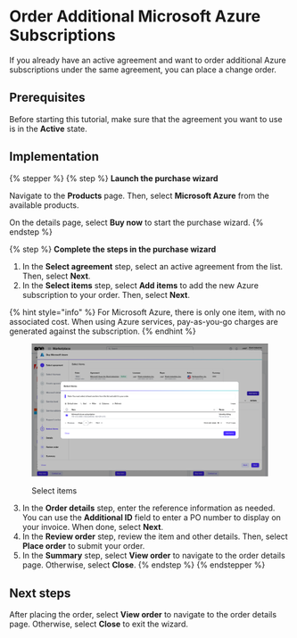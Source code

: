 # Order Additional Microsoft Azure Subscriptions

If you already have an active agreement and want to order additional Azure subscriptions under the same agreement, you can place a change order.&#x20;

## Prerequisites

Before starting this tutorial, make sure that the agreement you want to use is in the **Active** state.

## Implementation

{% stepper %}
{% step %}
**Launch the purchase wizard**

Navigate to the **Products** page. Then, select **Microsoft Azure** from the available products.

On the details page, select **Buy now** to start the purchase wizard.
{% endstep %}

{% step %}
**Complete the steps in the purchase wizard**

1. In the **Select agreement** step, select an active agreement from the list. Then, select **Next**.&#x20;
2. In the **Select items** step, select **Add items** to add the new Azure subscription to your order. Then, select **Next**.&#x20;

{% hint style="info" %}
For Microsoft Azure, there is only one item, with no associated cost. When using Azure services, pay-as-you-go charges are generated against the subscription.
{% endhint %}

<figure><img src="../../../.gitbook/assets/image (1032).png" alt=""><figcaption><p>Select items</p></figcaption></figure>

3. In the **Order details** step, enter the reference information as needed. You can use the **Additional ID** field to enter a PO number to display on your invoice. When done, select **Next**.
4. In the **Review order** step, review the item and other details. Then, select **Place order** to submit your order.
5. In the **Summary** step, select **View order** to navigate to the order details page. Otherwise, select **Close**.
{% endstep %}
{% endstepper %}

## Next steps <a href="#id-1.-launch-the-purchase-wizard" id="id-1.-launch-the-purchase-wizard"></a>

After placing the order, select **View order** to navigate to the order details page. Otherwise, select **Close** to exit the wizard.
